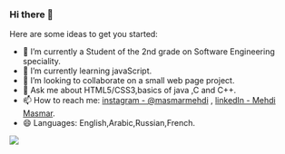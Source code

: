 ### Hi there 👋

Here are some ideas to get you started:

- 🔭 I’m currently a Student of the 2nd grade on Software Engineering speciality.
- 🌱 I’m currently learning javaScript.
- 👯 I’m looking to collaborate on a small web page project.
- 💬 Ask me about HTML5/CSS3,basics of java ,C and C++.
- 📫 How to reach me: [instagram - @masmarmehdi](https://instagram.com/masmarmehdi) , [linkedIn - Mehdi Masmar](https://www.linkedin.com/in/mehdi-masmar-73304a1b9/).
- 😄 Languages: English,Arabic,Russian,French.

<img src="https://github-readme-stats.vercel.app/api?username=masmarmehdi&&show_icons=true&title_color=4454F4&icon_color=4454F4&text_color=ffffff&bg_color=151515">
